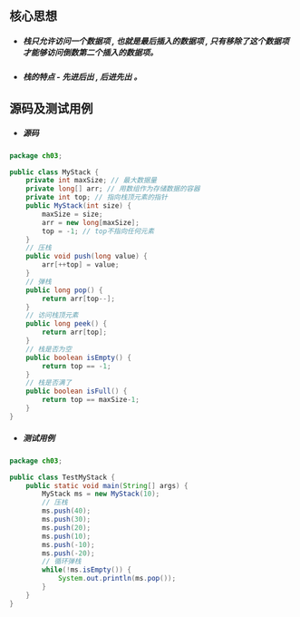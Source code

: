 ## 核心思想

* ##### 栈只允许访问一个数据项 , 也就是最后插入的数据项 , 只有移除了这个数据项才能够访问倒数第二个插入的数据项。
* ##### 栈的特点 - 先进后出 , 后进先出 。

## 源码及测试用例

* ##### 源码

```java
package ch03;

public class MyStack {
    private int maxSize; // 最大数据量
    private long[] arr; // 用数组作为存储数据的容器
    private int top; // 指向栈顶元素的指针
    public MyStack(int size) {
        maxSize = size;
        arr = new long[maxSize];
        top = -1; // top不指向任何元素
    }
    // 压栈
    public void push(long value) {
        arr[++top] = value;
    }
    // 弹栈
    public long pop() {
        return arr[top--];
    }
    // 访问栈顶元素
    public long peek() {
        return arr[top];
    }
    // 栈是否为空
    public boolean isEmpty() {
        return top == -1;
    }
    // 栈是否满了
    public boolean isFull() {
        return top == maxSize-1;
    }
}
```

* ##### 测试用例

```java
package ch03;

public class TestMyStack {
	public static void main(String[] args) {
		MyStack ms = new MyStack(10);
		// 压栈
		ms.push(40);
		ms.push(30);
		ms.push(20);
		ms.push(10);
		ms.push(-10);
		ms.push(-20);
		// 循环弹栈
		while(!ms.isEmpty()) {
			System.out.println(ms.pop());
		}
	}
}

```



